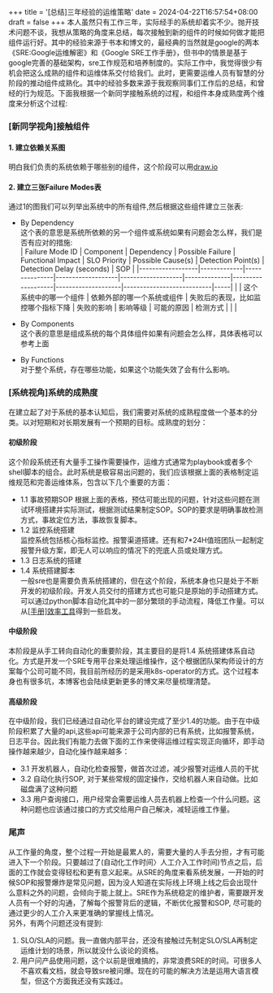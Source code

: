 +++
title = '[总结]三年经验的运维策略'
date = 2024-04-22T16:57:54+08:00
draft = false
+++
本人虽然只有工作三年，实际经手的系统却着实不少。抛开技术问题不谈，我想从策略的角度来总结，每次接触到新的组件的时候如何做才能把组件运行好。其中的经验来源于书本和博文的，最经典的当然就是google的两本《SRE:Google运维解密》和《Google SRE工作手册》，但书中的情景是基于google完善的基础架构，sre工作规范和培养制度的。实际工作中，我觉得很少有机会把这么成熟的组件和运维体系交付给我们。此时，更需要运维人员有智慧的分阶段的推动组件成熟化。其中的经验多数来源于我观察同事们工作后的总结，和曾经的行为规范。下面我根据一个新同学接触系统的过程，和组件本身成熟度两个维度来分析这个过程:  

### [新同学视角]接触组件
#### 1. 建立依赖关系图
明白我们负责的系统依赖于哪些别的组件，这个阶段可以用[draw.io](https://app.diagrams.net/)  
#### 2. 建立三张Failure Modes表
通过1的图我们可以列举出系统中的所有组件,然后根据这些组件建立三张表:  
- By Dependency  
这个表的意思是系统所依赖的另一个组件或系统如果有问题会怎么样，我们是否有应对的措施:  
| Failure Mode ID  | Component   | Dependency    | Possible Failure  | Functional Impact | SLO Priority | Possible Cause(s) | Detection Point(s) | Detection Delay (seconds) | SOP |
|------------------|-------------|---------------|-------------------|-------------------|--------------|-------------------|--------------------|---------------------------|-----|
|                  | 这个系统中的哪一个组件 | 依赖外部的哪一个系统或组件 | 失败后的表现，比如监控哪个指标下降 | 失败的影响             | 影响等级         | 可能的原因             | 检测方式               |                           |     |


- By Components  
这个表的意思是组成系统的每个具体组件如果有问题会怎么样，具体表格可以参考上面  

- By Functions  
对于整个系统，存在哪些功能，如果这个功能失效了会有什么影响。  

### [系统视角]系统的成熟度
在建立起了对于系统的基本认知后，我们需要对系统的成熟程度做一个基本的分类。以对短期和对长期发展有一个预期的目标。成熟度的划分：  
#### 初级阶段  
这个阶段系统还有大量手工操作需要操作，运维方式通常为playbook或者多个shell脚本的组合。此时系统是极容易出问题的，我们应该根据上面的表格制定运维规范和完善运维体系，包含以下几个重要的方面：  
  - 1.1 事故预期SOP
  根据上面的表格，预估可能出现的问题，针对这些问题在测试环境搭建并实际测试，根据测试结果制定SOP。SOP的要求是明确事故检测方式，事故定位方法，事故恢复脚本。  
  - 1.2 监控系统搭建  
  监控系统包括核心指标监控。报警渠道搭建。还有和7*24H值班团队一起制定报警升级方案，即无人可以响应的情况下的兜底人员或处理方式。  
  - 1.3 日志系统的搭建  
  - 1.4 系统搭建脚本  
  一般sre也是需要负责系统搭建的，但在这个阶段，系统本身也只是处于不断开发的初级阶段。开发人员交付的搭建方式也可能只是原始的手动搭建方式。可以通过python脚本自动化其中的一部分繁琐的手动流程，降低工作量。可以从[[手册]效率工具](https://mentalflowing.com/posts/work_tools/)得到一些启发。  
#### 中级阶段  
本阶段是从手工转向自动化的重要阶段，其主要目的是将1.4 系统搭建体系自动化。方式是开发一个SRE专用平台来处理运维操作，这个根据团队架构师设计的方案每个公司可能不同，我目前所经历的是采用k8s-operator的方式。这个过程本身也有很多坑，本博客也会陆续更新更多的博文来尽量梳理清楚。  

#### 高级阶段  
在中级阶段，我们已经通过自动化平台的建设完成了至少1.4的功能。由于在中级阶段积累了大量的api,这些api可能来源于公司内部的已有系统，比如报警系统，日志平台。因此我们有能力去做下面的工作来使得运维过程实现正向循环，即手动操作越来越少，自动化操作越来越多：  
  - 3.1 开发机器人，自动化检查报警，做首次过滤，减少报警对运维人员的干扰  
  - 3.2 自动化执行SOP, 对于某些常规的固定操作，交给机器人来自动做。比如磁盘满了这种问题  
  - 3.3 用户查询接口，用户经常会需要运维人员去机器上检查一个什么问题。这种问题也应该通过接口的方式交给用户自己解决，减轻运维工作量。  


### 尾声
从工作量的角度，整个过程一开始是最累人的，需要大量的人手去分担，才有可能进入下一个阶段。只要越过了(自动化工作时间〉人工介入工作时间)节点之后，后面的工作就会变得轻松和更有意义起来。从SRE的角度来看系统发展，一开始的时候SOP和报警爆炸是常见问题，因为没人知道在实际线上环境上线之后会出现什么意料之外的问题，会倾向于能上就上。SRE作为系统稳定的维护者，需要跟开发人员有一个好的沟通，了解每个报警背后的逻辑，不断优化报警和SOP, 尽可能的通过更少的人工介入来更准确的掌握线上情况。  
另外，有两个问题还没有提到:  
1. SLO/SLA的问题。我一直做内部平台，还没有接触过先制定SLO/SLA再制定运维计划的场景，所以就没什么谈论的资格。   
2. 用户问产品使用问题，这个以前是很难搞的，非常浪费SRE的时间。可很多人不喜欢看文档，就会导致sre被问爆。现在的可能的解决方法是运用大语言模型，但这个方面我还没有实践过。  